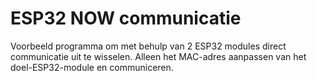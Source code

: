 # ESP32 NOW communicatie
 
Voorbeeld programma om met behulp van 2 ESP32 modules direct communicatie uit te wisselen.
Alleen het MAC-adres aanpassen van het doel-ESP32-module en communiceren.


